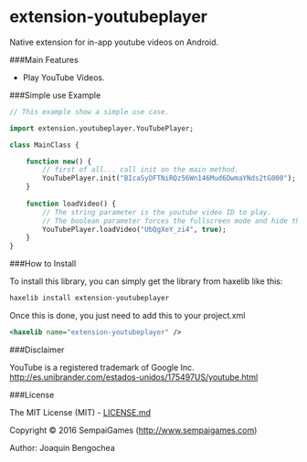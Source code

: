 # extension-youtubeplayer

Native extension for in-app youtube videos on Android.


###Main Features

* Play YouTube Videos.

###Simple use Example

```haxe
// This example show a simple use case.

import extension.youtubeplayer.YouTubePlayer;

class MainClass {

	function new() {
		// first of all... call init on the main method.
		YouTubePlayer.init("BIcaSyDFTNiRQz56Wn146Mud6DwmaYNds2tG000"); //Google app developer Key
	}
	
	function loadVideo() {
		// The string parameter is the youtube video ID to play.
		// The boolean parameter forces the fullscreen mode and hide the player fullscreen button.
		YouTubePlayer.loadVideo("UbQgXeY_zi4", true);
	}	
}

```

###How to Install

To install this library, you can simply get the library from haxelib like this:
```bash
haxelib install extension-youtubeplayer
```

Once this is done, you just need to add this to your project.xml
```xml
<haxelib name="extension-youtubeplayer" />
```

###Disclaimer

YouTube is a registered trademark of Google Inc.
http://es.unibrander.com/estados-unidos/175497US/youtube.html

###License

The MIT License (MIT) - [LICENSE.md](LICENSE.md)

Copyright &copy; 2016 SempaiGames (http://www.sempaigames.com)

Author: Joaquin Bengochea
